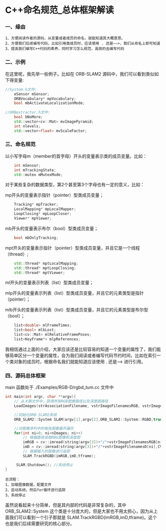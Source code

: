 # C++命名规范_总体框架解读

### 一、缘由

	1、方便阅读作者的源码，从变量或者成员的命名，就能知道其大概意思。
	2、方便我们后续编写代码，比如引用类成员时，应该使用 . 还是——>，我们从命名上即可知道
	3、提高我们编写C++代码的素养，同时学习怎么规范，高效的去编写代码
### 二、示例

在这里呢，我先举一些例子。比如在 ORB-SLAM2 源码中，我们可以看到类似如下得变量:

```cpp
//System.h文件:   
	eSensor mSensor;  
	ORBVocabulary* mpVocabulary; 
	bool mbActivateLocalizationMode;
	
//ORBextractor.h文件:   
	bool bNoMore; 
	std::vector<cv::Mat> mvImagePyramid;
	int nlevels;	
	std::vector<float> mvScaleFactor;	
```
### 三、命名规范

以小写字母m（member的首字母）开头的变量表示类的成员变量。比如：

```cpp
	int mSensor;
	int mTrackingState;
	std::mutex mMutexMode;
```

对于某些复杂的数据类型，第2个甚至第3个字母也有一定的意义，比如：

mp开头的变量表示指针（pointer）型类成员变量；

```cpp
	Tracking* mpTracker;
	LocalMapping* mpLocalMapper;
	LoopClosing* mpLoopCloser;
	Viewer* mpViewer;
```

mb开头的变量表示布尔（bool）型类成员变量；

```cpp
	bool mbOnlyTracking;
```

mpt开头的变量表示指针（pointer）型类成员变量，并且它是一个线程（thread）;

```cpp
    std::thread* mptLocalMapping;
    std::thread* mptLoopClosing;
    std::thread* mptViewer;
```
ml开头的变量表示列表（list）型类成员变量； 

mlp开头的变量表示列表（list）型类成员变量，并且它的元素类型是指针（pointer）； 

mlb开头的变量表示列表（list）型类成员变量，并且它的元素类型是布尔型（bool）；

```cpp
	list<double> mlFrameTimes;
	list<bool> mlbLost;
	list<cv::Mat> mlRelativeFramePoses;
	list<KeyFrame*> mlpReferences;
```

我相信通过上面的介绍，大家应该还是比较容易的知道一个变量的属性了，我们能够简单区分一个变量的属性，会为我们阅读或者编写代码节约时间，比如在索引一个类对象的成员时，根据命名我们就能知道应该使用 . 还是–> 进行引用。

### 四、源码总体框架

main 函数处于 ./Examples/RGB-D/rgbd_tum.cc 文件中

```cpp
int main(int argc, char **argv){
	// 从关联文件中，获得所有RGB图像路径以及深度图路径
	LoadImages(strAssociationFilename, vstrImageFilenamesRGB, vstrImageFilenamesD, vTimestamps);

    //初始化ORB-SLAM2系统
    ORB_SLAM2::System SLAM(argv[1],argv[2],ORB_SLAM2::System::RGBD,true);

	//对图像序列中的每张图像展开遍历
    for(int ni=0; ni<nImages; ni++)
    	// 根据路径读取RBG图像和深度图
        imRGB = cv::imread(string(argv[3])+"/"+vstrImageFilenamesRGB[ni],CV_LOAD_IMAGE_UNCHANGED);
        imD = cv::imread(string(argv[3])+"/"+vstrImageFilenamesD[ni],CV_LOAD_IMAGE_UNCHANGED);
        // 根据输入的图像进行追踪
        SLAM.TrackRGBD(imRGB,imD,tframe);

	 SLAM.Shutdown(); //系统停止
}

```

	总流程：
	1、加载图像数据，配置文件
	2、启动系统，然后for循环进行追踪
	3、系统停止
虽然说看起来十分简单，但是其内部的代码是非常复杂的，其中 ORB_SLAM2::System 这个类是十分庞大的，但是大家也不用太担心，因为从上面我们可以看到一个引子那就是 SLAM.TrackRGBD(imRGB,imD,tframe)。这个也是我们后续需要研究的核心部分。
